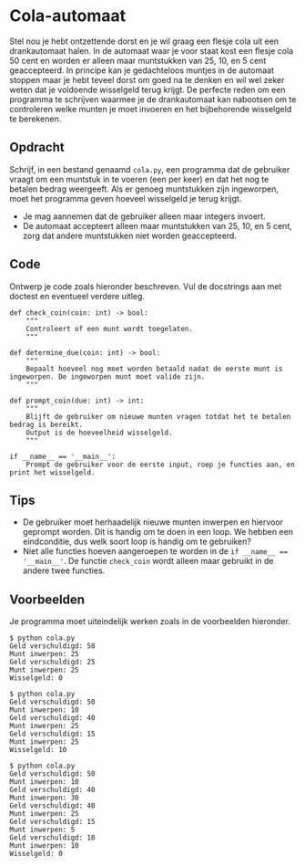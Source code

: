 # Cola-automaat

Stel nou je hebt ontzettende dorst en je wil graag een flesje cola uit een drankautomaat halen.
In de automaat waar je voor staat kost een flesje cola 50 cent en worden er alleen maar muntstukken van 25, 10, en 5 cent geaccepteerd.
In principe kan je gedachteloos muntjes in de automaat stoppen maar je hebt teveel dorst om goed na te denken en wil wel zeker weten dat je voldoende wisselgeld terug krijgt.
De perfecte reden om een programma te schrijven waarmee je de drankautomaat kan nabootsen om te controleren welke munten je moet invoeren en het bijbehorende wisselgeld te berekenen.

## Opdracht

Schrijf, in een bestand genaamd `cola.py`, een programma dat de gebruiker vraagt om een muntstuk in te voeren (een per keer) en dat het nog te betalen bedrag weergeeft.
Als er genoeg muntstukken zijn ingeworpen, moet het programma geven hoeveel wisselgeld je terug krijgt.

* Je mag aannemen dat de gebruiker alleen maar integers invoert.
* De automaat accepteert alleen maar muntstukken van 25, 10, en 5 cent, zorg dat andere muntstukken niet worden geaccepteerd.


## Code

Ontwerp je code zoals hieronder beschreven. Vul de docstrings aan met doctest en eventueel verdere uitleg.


    def check_coin(coin: int) -> bool:
        """
        Controleert of een munt wordt toegelaten.
        """

    def determine_due(coin: int) -> bool:
        """
        Bepaalt hoeveel nog moet worden betaald nadat de eerste munt is ingeworpen. De ingeworpen munt moet valide zijn.
        """

    def prompt_coin(due: int) -> int:
        """
        Blijft de gebruiker om nieuwe munten vragen totdat het te betalen bedrag is bereikt.
        Output is de hoeveelheid wisselgeld.
        """

    if __name__ == '__main__':
        Prompt de gebruiker voor de eerste input, roep je functies aan, en print het wisselgeld.

## Tips

* De gebruiker moet herhaadelijk nieuwe munten inwerpen en hiervoor geprompt worden. Dit is handig om te doen in een loop. We hebben een eindconditie, dus welk soort loop is handig om te gebruiken?
* Niet alle functies hoeven aangeroepen te worden in de `if __name__ == '__main__'`. De functie `check_coin` wordt alleen maar gebruikt in de andere twee functies.


## Voorbeelden

Je programma moet uiteindelijk werken zoals in de voorbeelden hieronder.

    $ python cola.py
    Geld verschuldigd: 50
    Munt inwerpen: 25
    Geld verschuldigd: 25
    Munt inwerpen: 25
    Wisselgeld: 0

    $ python cola.py
    Geld verschuldigd: 50
    Munt inwerpen: 10
    Geld verschuldigd: 40
    Munt inwerpen: 25
    Geld verschuldigd: 15
    Munt inwerpen: 25
    Wisselgeld: 10

    $ python cola.py
    Geld verschuldigd: 50
    Munt inwerpen: 10
    Geld verschuldigd: 40
    Munt inwerpen: 30
    Geld verschuldigd: 40
    Munt inwerpen: 25
    Geld verschuldigd: 15
    Munt inwerpen: 5
    Geld verschuldigd: 10
    Munt inwerpen: 10
    Wisselgeld: 0

